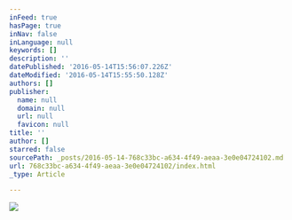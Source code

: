```yaml
---
inFeed: true
hasPage: true
inNav: false
inLanguage: null
keywords: []
description: ''
datePublished: '2016-05-14T15:56:07.226Z'
dateModified: '2016-05-14T15:55:50.128Z'
authors: []
publisher:
  name: null
  domain: null
  url: null
  favicon: null
title: ''
author: []
starred: false
sourcePath: _posts/2016-05-14-768c33bc-a634-4f49-aeaa-3e0e04724102.md
url: 768c33bc-a634-4f49-aeaa-3e0e04724102/index.html
_type: Article

---
```

![](https://the-grid-user-content.s3-us-west-2.amazonaws.com/9d7bfa47-a693-4460-a7ee-d60bda78a33b.jpg)